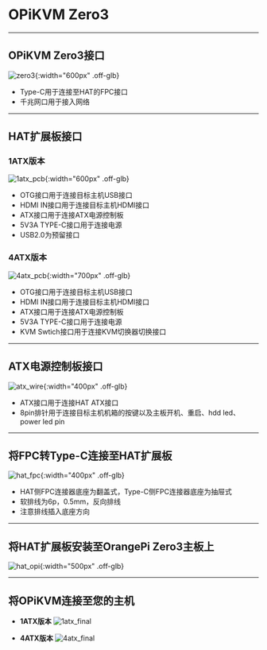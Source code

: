 # OPiKVM Zero3

-----

## OPiKVM Zero3接口

![zero3](img/wire/zero3.png){:width="600px" .off-glb}

- Type-C用于连接至HAT的FPC接口
- 千兆网口用于接入网络

-----

## HAT扩展板接口

### 1ATX版本

![1atx_pcb](img/wire/1atx_pcb.png){:width="600px" .off-glb}

- OTG接口用于连接目标主机USB接口
- HDMI IN接口用于连接目标主机HDMI接口
- ATX接口用于连接ATX电源控制板
- 5V3A TYPE-C接口用于连接电源
- USB2.0为预留接口

### 4ATX版本

![4atx_pcb](img/wire/4atx_pcb.png){:width="700px" .off-glb}

- OTG接口用于连接目标主机USB接口
- HDMI IN接口用于连接目标主机HDMI接口
- ATX接口用于连接ATX电源控制板
- 5V3A TYPE-C接口用于连接电源
- KVM Swtich接口用于连接KVM切换器切换接口

-----

## ATX电源控制板接口

![atx_wire](img/wire/atx_wire.png){:width="400px" .off-glb}

- ATX接口用于连接HAT ATX接口
- 8pin排针用于连接目标主机机箱的按键以及主板开机、重启、hdd led、power led pin

-----

## 将FPC转Type-C连接至HAT扩展板

![hat_fpc](img/wire/hat_fpc.png){:width="400px" .off-glb}

- HAT侧FPC连接器底座为翻盖式，Type-C侧FPC连接器底座为抽屉式
- 软排线为6p，0.5mm，反向排线
- 注意排线插入底座方向

-----

## 将HAT扩展板安装至OrangePi Zero3主板上

![hat_opi](img/wire/hat_opi.png){:width="500px" .off-glb}

-----

## 将OPiKVM连接至您的主机

- **1ATX版本**
![1atx_final](img/wire/1atx_final.jpg)

- **4ATX版本**
![4atx_final](img/wire/4atx_final.jpg)
